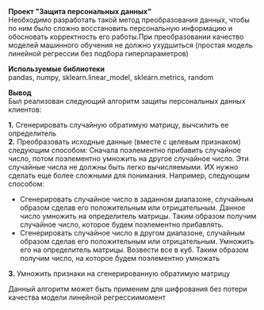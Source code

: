 **Проект "Защита персональных данных"**<br>
Необходимо разработать такой метод преобразования данных, чтобы по ним было сложно восстановить персональную информацию и обосновать корректность его работы.При преобразовании качество моделей машинного обучения не должно ухудшиться (простая модель линейной регрессии без подбора гиперпараметров)

**Используемые библиотеки**<br>
pandas, numpy, sklearn.linear_model, sklearn.metrics, random

**Вывод**<br>
Был реализован следующий алгоритм защиты персональных данных клиентов:

<b>1.</b> Сгенерировать случайную обратимую матрицу, вычсилить ее определитель<br>
<b>2.</b> Преобразовать исходные данные (вместе с целевым признаком) следующим способом: Сначала поэлементно прибавить случайное число, потом поэлементно умножить на другое случайное число. Эти случайные числа не должны быть легко вычисляемыми. ИХ нужно сделать еще более сложными для понимания. Например, следующим способом:<br>
 - Сгенерировать случайное число в заданном диапазоне, случайным образом сделав его положительным или отрицательным. Данное число умножить на определитель матрицы. Таким образом получим случайное число, которое будем поэлементно прибавлять.<br>
 - Сгенерировать случайное число в другом диапазоне, случайным образом сделав его положительным или отрицательным. Умножить его на определитель матрицы. Возвести все в куб. Таким образом получим число, на которое будем поэлементно умножать<br>

<b>3.</b> Умножить признаки на сгенерированную обратимую матрицу<br>

Данный алгоритм может быть применим для шифрования без потери качества модели линейной регрессиимомент 
